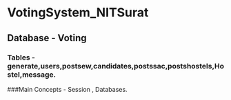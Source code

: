 # VotingSystem_NITSurat
## Database - Voting
### Tables -generate,users,postsew,candidates,postssac,postshostels,Hostel,message.
###Main Concepts - Session , Databases.

